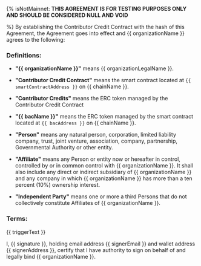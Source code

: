{% isNotMainnet:
**THIS AGREEMENT IS FOR TESTING PURPOSES ONLY AND SHOULD BE CONSIDERED NULL
AND VOID**

%}
By establishing the Contributor Credit Contract with the hash of this Agreement, the
Agreement goes into effect and {{ organizationName }} agrees to the following:

### Definitions:

- **"{{ organizationName }}"** means {{ organizationLegalName }}.

- **"Contributor Credit Contract"** means the smart contract located at
  `{{ smartContractAddress }}` on {{ chainName }}.

- **"Contributor Credits"** means the ERC token managed by the Contributor Credit Contract

- **"{{ bacName }}"** means the ERC token managed by the smart contract located at
  ``{{ bacAddress }}`` on {{ chainName }}.

- **"Person"** means any natural person, corporation, limited liability company,
  trust, joint venture, association, company, partnership, Governmental Authority
  or other entity.

- **"Affiliate"** means any Person or entity now or hereafter in control, controlled
  by or in common control with {{ organizationName }}. It shall also include any direct or
  indirect subsidiary of {{ organizationName }} and any company in which {{ organizationName }} has more than a
  ten percent (10%) ownership interest.

- **"Independent Party"** means one or more a third Persons that do not collectively
  constitute Affiliates of {{ organizationName }}.

### Terms:
{{ triggerText }}

I, {{ signature }}, holding email address {{ signerEmail }} and wallet address {{ signerAddress }}, certify that I have authority to sign on behalf of and
legally bind {{ organizationName }}.